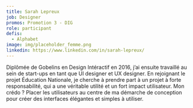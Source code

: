 ```yaml
---
title: Sarah Lepreux
job: Designer
promos: Promotion 3 - DIG
role: participant
defis:
  - Alphabet
image: img/placeholder_femme.png
linkedin: https://www.linkedin.com/in/sarah-lepreux/
---
```

Diplômée de Gobelins en Design Intéractif en 2016, j’ai ensuite travaillé au sein de start-ups en tant que UI designer et UX designer. En rejoignant le projet Éducation Nationale, je cherche à prendre part à un projet à forte responsabilité, qui a une véritable utilité et un fort impact utilisateur. Mon crédo ? Placer les utilisateurs au centre de ma démarche de conception pour créer des interfaces élégantes et simples à utiliser.